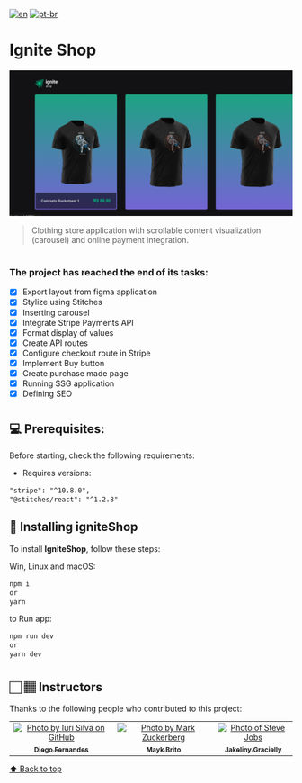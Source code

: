 [![en](https://img.shields.io/badge/lang-en-critical.svg)](https://github.com/gutoo01/template-ignite-dashgo-04/blob/main/readme.md)
[![pt-br](https://img.shields.io/badge/lang-pt--br-blue.svg)](https://github.com/gutoo01/template-ignite-dashgo-04/blob/main/readme.pt-br.md)

# **Ignite Shop**

<img src="./ig-shop-preview.png" alt="ignews">

> Clothing store application with scrollable content visualization (carousel) and online payment integration.

#
### The project has reached the end of its tasks:

- [x] Export layout from figma application
- [x] Stylize using Stitches
- [x] Inserting carousel
- [x] Integrate Stripe Payments API
- [x] Format display of values
- [x] Create API routes
- [x] Configure checkout route in Stripe
- [x] Implement Buy button
- [x] Create purchase made page
- [x] Running SSG application
- [x] Defining SEO

#
## 💻 Prerequisites:

Before starting, check the following requirements:

- Requires versions:

```
"stripe": "^10.8.0",
"@stitches/react": "^1.2.8"
```

## 🚀 Installing **igniteShop**

To install **IgniteShop**, follow these steps:

Win, Linux and macOS:

```
npm i
or
yarn
```
to Run app:
```
npm run dev
or
yarn dev
```

#
##   🏻‍  🏽 Instructors

Thanks to the following people who contributed to this project:

<table>
  <tr>
    <td align="center">
      <a href="#">
        <img src="https://github.com/diego3g.png" width="100px;" alt="Photo by Iuri Silva on GitHub"/><br>
        <sub>
          <b>Diego Fernandes</b>
        </sub>
      </a>
    </td>
    <td align="center">
      <a href="#">
        <img src="https://github.com/maykbrito.png" width="100px;" alt="Photo by Mark Zuckerberg"/><br>
        <sub>
          <b>Mayk Brito</b>
        </sub>
      </a>
    </td>
    <td align="center">
      <a href="#">
        <img src="https://github.com/jakeliny.png" width="100px;" alt="Photo of Steve Jobs"/><br>
        <sub>
          <b>Jakeliny Gracielly</b>
        </sub>
      </a>
    </td>
  </tr>
</table>

[⬆ Back to top](#project-name)<br>